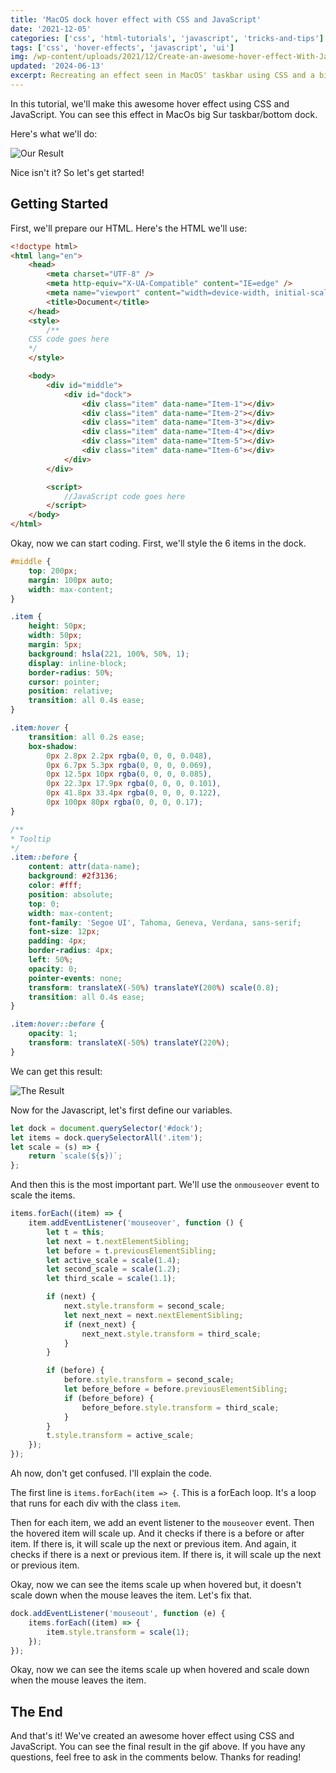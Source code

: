 ```yaml
---
title: 'MacOS dock hover effect with CSS and JavaScript'
date: '2021-12-05'
categories: ['css', 'html-tutorials', 'javascript', 'tricks-and-tips']
tags: ['css', 'hover-effects', 'javascript', 'ui']
img: /wp-content/uploads/2021/12/Create-an-awesome-hover-effect-With-JavaScript-CSS.png
updated: '2024-06-13'
excerpt: Recreating an effect seen in MacOS' taskbar using CSS and a bit of JavaScript.
---
```


In this tutorial, we'll make this awesome hover effect using CSS and JavaScript. You can see this effect in MacOs big Sur taskbar/bottom dock.

Here's what we'll do:

![Our Result](https://www.tronic247.com/wp-content/uploads/2021/12/ezgif-2-5a4aedd131e0.gif)



Nice isn't it? So let's get started!

## Getting Started

First, we'll prepare our HTML. Here's the HTML we'll use:

```html
<!doctype html>
<html lang="en">
	<head>
		<meta charset="UTF-8" />
		<meta http-equiv="X-UA-Compatible" content="IE=edge" />
		<meta name="viewport" content="width=device-width, initial-scale=1.0" />
		<title>Document</title>
	</head>
	<style>
		/**
    CSS code goes here
    */
	</style>

	<body>
		<div id="middle">
			<div id="dock">
				<div class="item" data-name="Item-1"></div>
				<div class="item" data-name="Item-2"></div>
				<div class="item" data-name="Item-3"></div>
				<div class="item" data-name="Item-4"></div>
				<div class="item" data-name="Item-5"></div>
				<div class="item" data-name="Item-6"></div>
			</div>
		</div>

		<script>
			//JavaScript code goes here
		</script>
	</body>
</html>
```

Okay, now we can start coding. First, we'll style the 6 items in the dock.

```css
#middle {
	top: 200px;
	margin: 100px auto;
	width: max-content;
}

.item {
	height: 50px;
	width: 50px;
	margin: 5px;
	background: hsla(221, 100%, 50%, 1);
	display: inline-block;
	border-radius: 50%;
	cursor: pointer;
	position: relative;
	transition: all 0.4s ease;
}

.item:hover {
	transition: all 0.2s ease;
	box-shadow:
		0px 2.8px 2.2px rgba(0, 0, 0, 0.048),
		0px 6.7px 5.3px rgba(0, 0, 0, 0.069),
		0px 12.5px 10px rgba(0, 0, 0, 0.085),
		0px 22.3px 17.9px rgba(0, 0, 0, 0.101),
		0px 41.8px 33.4px rgba(0, 0, 0, 0.122),
		0px 100px 80px rgba(0, 0, 0, 0.17);
}

/**
* Tooltip
*/
.item::before {
	content: attr(data-name);
	background: #2f3136;
	color: #fff;
	position: absolute;
	top: 0;
	width: max-content;
	font-family: 'Segoe UI', Tahoma, Geneva, Verdana, sans-serif;
	font-size: 12px;
	padding: 4px;
	border-radius: 4px;
	left: 50%;
	opacity: 0;
	pointer-events: none;
	transform: translateX(-50%) translateY(200%) scale(0.8);
	transition: all 0.4s ease;
}

.item:hover::before {
	opacity: 1;
	transform: translateX(-50%) translateY(220%);
}
```

We can get this result:

![The Result](https://www.tronic247.com/wp-content/uploads/2021/12/image.png)

Now for the Javascript, let's first define our variables.

```js
let dock = document.querySelector('#dock');
let items = dock.querySelectorAll('.item');
let scale = (s) => {
	return `scale(${s})`;
};
```

And then this is the most important part. We'll use the `onmouseover` event to scale the items.

```js
items.forEach((item) => {
	item.addEventListener('mouseover', function () {
		let t = this;
		let next = t.nextElementSibling;
		let before = t.previousElementSibling;
		let active_scale = scale(1.4);
		let second_scale = scale(1.2);
		let third_scale = scale(1.1);

		if (next) {
			next.style.transform = second_scale;
			let next_next = next.nextElementSibling;
			if (next_next) {
				next_next.style.transform = third_scale;
			}
		}

		if (before) {
			before.style.transform = second_scale;
			let before_before = before.previousElementSibling;
			if (before_before) {
				before_before.style.transform = third_scale;
			}
		}
		t.style.transform = active_scale;
	});
});
```

Ah now, don't get confused. I'll explain the code.

The first line is `items.forEach(item => {`. This is a forEach loop. It's a loop that runs for each div with the class `item`.

Then for each item, we add an event listener to the `mouseover` event. Then the hovered item will scale up. And it checks if there is a before or after item. If there is, it will scale up the next or previous item. And again, it checks if there is a next or previous item. If there is, it will scale up the next or previous item.

Okay, now we can see the items scale up when hovered but, it doesn't scale down when the mouse leaves the item. Let's fix that.

```js
dock.addEventListener('mouseout', function (e) {
	items.forEach((item) => {
		item.style.transform = scale(1);
	});
});
```

Okay, now we can see the items scale up when hovered and scale down when the mouse leaves the item.

## The End

And that's it! We've created an awesome hover effect using CSS and JavaScript. You can see the final result in the gif above. If you have any questions, feel free to ask in the comments below. Thanks for reading!
